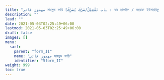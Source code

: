 ```yaml
---
title: "مهموز فائي মাহমুজ ফায়ি [باب تَفْعِيْلٌ/صَرَّفَ يُصَرِّفُ । বাব তাফয়িল / সররাফা ইউসাররিফু । ফর্ম II]"
description: ""
lead: ""
date: 2021-05-03T02:25:49+06:00
lastmod: 2021-05-03T02:25:49+06:00
draft: false
images: []
menu: 
  sarf:
    parent: "form_II"
    name: "مهموز فائي মাহমুজ ফায়ি"
    identifier: "5form_II"
weight: 999
toc: true
---
```



